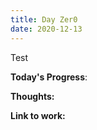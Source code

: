 ```yaml
---
title: Day Zer0
date: 2020-12-13
---
```

Test

**Today's Progress**:

**Thoughts:**

**Link to work:**
